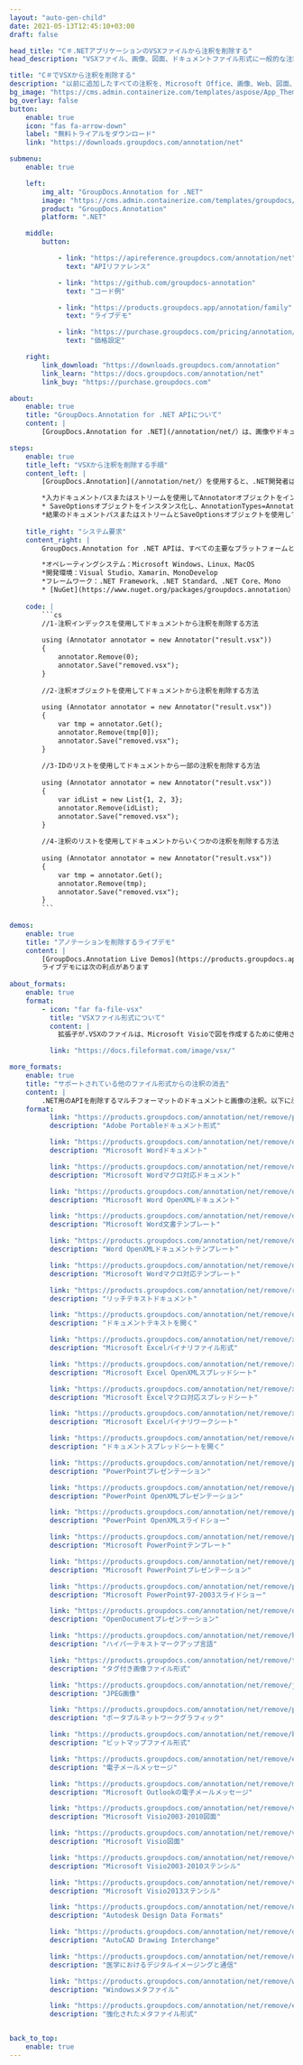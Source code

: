 ```yaml
---
layout: "auto-gen-child"
date: 2021-05-13T12:45:10+03:00
draft: false

head_title: "C＃.NETアプリケーションのVSXファイルから注釈を削除する"
head_description: "VSXファイル、画像、図面、ドキュメントファイル形式に一般的な注釈タイプを削除するC＃.NET注釈API."

title: "C＃でVSXから注釈を削除する"
description: "以前に追加したすべての注釈を、Microsoft Office、画像、Web、図面、およびその他のあらゆる種類の.NETアプリケーションのドキュメントファイル形式から削除します。."
bg_image: "https://cms.admin.containerize.com/templates/aspose/App_Themes/V3/images/bg/header1.png"
bg_overlay: false
button:
    enable: true
    icon: "fas fa-arrow-down"
    label: "無料トライアルをダウンロード"
    link: "https://downloads.groupdocs.com/annotation/net"

submenu:
    enable: true

    left:
        img_alt: "GroupDocs.Annotation for .NET"
        image: "https://cms.admin.containerize.com/templates/groupdocs/images/product-logos/90x90-noborder/groupdocs-annotation-net.png"
        product: "GroupDocs.Annotation"
        platform: ".NET"

    middle:
        button:

            - link: "https://apireference.groupdocs.com/annotation/net"
              text: "APIリファレンス"

            - link: "https://github.com/groupdocs-annotation"
              text: "コード例"

            - link: "https://products.groupdocs.app/annotation/family"
              text: "ライブデモ"

            - link: "https://purchase.groupdocs.com/pricing/annotation/net"
              text: "価格設定"

    right:
        link_download: "https://downloads.groupdocs.com/annotation"
        link_learn: "https://docs.groupdocs.com/annotation/net"
        link_buy: "https://purchase.groupdocs.com"

about:
    enable: true
    title: "GroupDocs.Annotation for .NET APIについて"
    content: |
        [GroupDocs.Annotation for .NET](/annotation/net/）は、画像やドキュメントファイル形式から注釈を表示、追加、変更、削除、抽出するためのネイティブの.NET注釈処理APIです。ユーザーは、コメント、メモ、コメント、およびPDF、HTML、Word、Excel、Visioダイアグラム、プレゼンテーション、図面、画像、およびその他の多くのファイル形式のテキスト、グラフィックス、透かしなどのさまざまな注釈タイプを簡単に削除できます。注釈処理機能は、インポートされたドキュメントから注釈を正確に読み取ることができ、カスタマイズを実装した後、元のファイル形式または目的のファイル形式にエクスポートして戻すことができます。

steps:
    enable: true
    title_left: "VSXから注釈を削除する手順"
    content_left: |
        [GroupDocs.Annotation](/annotation/net/）を使用すると、.NET開発者は、いくつかの簡単な手順を実装することで、アプリケーション内のVSXファイルから注釈の詳細を簡単に削除できます。

        *入力ドキュメントパスまたはストリームを使用してAnnotatorオブジェクトをインスタンス化します。
        * SaveOptionsオブジェクトをインスタンス化し、AnnotationTypes=AnnotationType.Noneを設定します。
        *結果のドキュメントパスまたはストリームとSaveOptionsオブジェクトを使用してSaveメソッドを呼び出します。
        
    title_right: "システム要求"
    content_right: |
        GroupDocs.Annotation for .NET APIは、すべての主要なプラットフォームとオペレーティングシステムでサポートされています。以下のコードを実行する前に、システムに次の前提条件がインストールされていることを確認してください。

        *オペレーティングシステム：Microsoft Windows、Linux、MacOS
        *開発環境：Visual Studio、Xamarin、MonoDevelop
        *フレームワーク：.NET Framework、.NET Standard、.NET Core、Mono
        * [NuGet](https://www.nuget.org/packages/groupdocs.annotation）から最新バージョンのGroupDocs.Annotationfor.NETをダウンロードします。
        
    code: |
        ```cs
        //1-注釈インデックスを使用してドキュメントから注釈を削除する方法
        
        using (Annotator annotator = new Annotator("result.vsx"))
        {
        	annotator.Remove(0);
        	annotator.Save("removed.vsx");
        }
        
        //2-注釈オブジェクトを使用してドキュメントから注釈を削除する方法
        
        using (Annotator annotator = new Annotator("result.vsx"))
        {
        	var tmp = annotator.Get();
        	annotator.Remove(tmp[0]);
        	annotator.Save("removed.vsx");
        }
        
        //3-IDのリストを使用してドキュメントから一部の注釈を削除する方法
        
        using (Annotator annotator = new Annotator("result.vsx"))
        {
        	var idList = new List{1, 2, 3};
        	annotator.Remove(idList);
        	annotator.Save("removed.vsx");
        }
        
        //4-注釈のリストを使用してドキュメントからいくつかの注釈を削除する方法
        
        using (Annotator annotator = new Annotator("result.vsx"))
        {
        	var tmp = annotator.Get();
        	annotator.Remove(tmp);
        	annotator.Save("removed.vsx");
        }
        ```
        
demos:
    enable: true
    title: "アノテーションを削除するライブデモ"
    content: |
        [GroupDocs.Annotation Live Demos](https://products.groupdocs.app/annotation/family）Webサイトにアクセスして、VSXファイルから注釈を今すぐ削除してください。  
        ライブデモには次の利点があります
        
about_formats:
    enable: true
    format:
        - icon: "far fa-file-vsx"
          title: "VSXファイル形式について"
          content: |
            拡張子が.VSXのファイルは、Microsoft Visioで図を作成するために使用される図面と形状で構成されるステンシルを参照します。 VSXファイルはXMLファイル形式で保存され、Visio 2013までサポートされていました。これらは、Microsoft Visio 2013で導入されたプライマリVSDXファイル形式とは異なります。VSXファイルは、任意のテキストエディターで開いてコンテンツを表示できます。

          link: "https://docs.fileformat.com/image/vsx/"

more_formats:
    enable: true
    title: "サポートされている他のファイル形式からの注釈の消去"
    content: |
        .NET用のAPIを削除するマルチフォーマットのドキュメントと画像の注釈。以下に示すように、一般的なファイル形式のいくつかから注釈を削除します。
    format: 
          link: "https://products.groupdocs.com/annotation/net/remove/pdf/"
          description: "Adobe Portableドキュメント形式"

          link: "https://products.groupdocs.com/annotation/net/remove/doc/"
          description: "Microsoft Wordドキュメント"

          link: "https://products.groupdocs.com/annotation/net/remove/docm/"
          description: "Microsoft Wordマクロ対応ドキュメント"

          link: "https://products.groupdocs.com/annotation/net/remove/docx/"
          description: "Microsoft Word OpenXMLドキュメント"

          link: "https://products.groupdocs.com/annotation/net/remove/dot/"
          description: "Microsoft Word文書テンプレート"

          link: "https://products.groupdocs.com/annotation/net/remove/dotx/"
          description: "Word OpenXMLドキュメントテンプレート"

          link: "https://products.groupdocs.com/annotation/net/remove/dotm/"
          description: "Microsoft Wordマクロ対応テンプレート"

          link: "https://products.groupdocs.com/annotation/net/remove/rtf/"
          description: "リッチテキストドキュメント"

          link: "https://products.groupdocs.com/annotation/net/remove/odt/"
          description: "ドキュメントテキストを開く"

          link: "https://products.groupdocs.com/annotation/net/remove/xls/"
          description: "Microsoft Excelバイナリファイル形式"

          link: "https://products.groupdocs.com/annotation/net/remove/xlsx/"
          description: "Microsoft Excel OpenXMLスプレッドシート"

          link: "https://products.groupdocs.com/annotation/net/remove/xlsm/"
          description: "Microsoft Excelマクロ対応スプレッドシート"

          link: "https://products.groupdocs.com/annotation/net/remove/xlsb/"
          description: "Microsoft Excelバイナリワークシート"

          link: "https://products.groupdocs.com/annotation/net/remove/ods/"
          description: "ドキュメントスプレッドシートを開く"

          link: "https://products.groupdocs.com/annotation/net/remove/ppt/"
          description: "PowerPointプレゼンテーション"

          link: "https://products.groupdocs.com/annotation/net/remove/pptx/"
          description: "PowerPoint OpenXMLプレゼンテーション"

          link: "https://products.groupdocs.com/annotation/net/remove/ppsx/"
          description: "PowerPoint OpenXMLスライドショー"

          link: "https://products.groupdocs.com/annotation/net/remove/potm/"
          description: "Microsoft PowerPointテンプレート"

          link: "https://products.groupdocs.com/annotation/net/remove/pptm/"
          description: "Microsoft PowerPointプレゼンテーション"

          link: "https://products.groupdocs.com/annotation/net/remove/pps/"
          description: "Microsoft PowerPoint97-2003スライドショー"

          link: "https://products.groupdocs.com/annotation/net/remove/odp/"
          description: "OpenDocumentプレゼンテーション"

          link: "https://products.groupdocs.com/annotation/net/remove/html/"
          description: "ハイパーテキストマークアップ言語"

          link: "https://products.groupdocs.com/annotation/net/remove/tiff/"
          description: "タグ付き画像ファイル形式"

          link: "https://products.groupdocs.com/annotation/net/remove/jpeg/"
          description: "JPEG画像"

          link: "https://products.groupdocs.com/annotation/net/remove/png/"
          description: "ポータブルネットワークグラフィック"

          link: "https://products.groupdocs.com/annotation/net/remove/bmp/"
          description: "ビットマップファイル形式"

          link: "https://products.groupdocs.com/annotation/net/remove/eml/"
          description: "電子メールメッセージ"

          link: "https://products.groupdocs.com/annotation/net/remove/msg/"
          description: "Microsoft Outlookの電子メールメッセージ"

          link: "https://products.groupdocs.com/annotation/net/remove/vsd/"
          description: "Microsoft Visio2003-2010図面"

          link: "https://products.groupdocs.com/annotation/net/remove/vsdx/"
          description: "Microsoft Visio図面"

          link: "https://products.groupdocs.com/annotation/net/remove/vss/"
          description: "Microsoft Visio2003-2010ステンシル"

          link: "https://products.groupdocs.com/annotation/net/remove/vst/"
          description: "Microsoft Visio2013ステンシル"

          link: "https://products.groupdocs.com/annotation/net/remove/dwg/"
          description: "Autodesk Design Data Formats"

          link: "https://products.groupdocs.com/annotation/net/remove/dxf/"
          description: "AutoCAD Drawing Interchange"

          link: "https://products.groupdocs.com/annotation/net/remove/dcm/"
          description: "医学におけるデジタルイメージングと通信"

          link: "https://products.groupdocs.com/annotation/net/remove/wmf/"
          description: "Windowsメタファイル"

          link: "https://products.groupdocs.com/annotation/net/remove/emf/"
          description: "強化されたメタファイル形式"


back_to_top:
    enable: true
---
```

